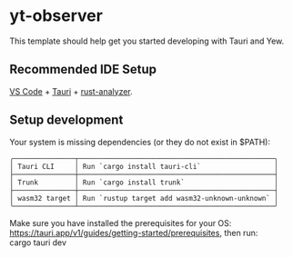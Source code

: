 # yt-observer

This template should help get you started developing with Tauri and Yew.

## Recommended IDE Setup

[VS Code](https://code.visualstudio.com/) + [Tauri](https://marketplace.visualstudio.com/items?itemName=tauri-apps.tauri-vscode) + [rust-analyzer](https://marketplace.visualstudio.com/items?itemName=rust-lang.rust-analyzer).

## Setup development

Your system is missing dependencies (or they do not exist in $PATH):

```Text
╭───────────────┬────────────────────────────────────────────────╮
│ Tauri CLI     │ Run `cargo install tauri-cli`                  │
├───────────────┼────────────────────────────────────────────────┤
│ Trunk         │ Run `cargo install trunk`                      │
├───────────────┼────────────────────────────────────────────────┤
│ wasm32 target │ Run `rustup target add wasm32-unknown-unknown` │
╰───────────────┴────────────────────────────────────────────────╯
```

Make sure you have installed the prerequisites for your OS: https://tauri.app/v1/guides/getting-started/prerequisites, then run:  
cargo tauri dev
